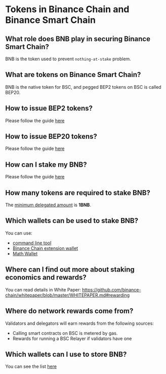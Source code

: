 # Tokens in Binance Chain and Binance Smart Chain

## What role does BNB play in securing Binance Smart Chain?

BNB is the token used to prevent `nothing-at-stake` problem.

## What are tokens on Binance Smart Chain?

BNB is the native token for BSC, and pegged BEP2 tokens on BSC is called BEP20.

## How to issue BEP2 tokens?

Please follow the guide [here](https://community.binance.org/topic/2487/)

## How to issue BEP20 tokens?

Please follow the guide [here](../../../issue-BEP20.md)

## How can I stake my BNB?

Please follow the guide [here](../../../del-guide.md)

## How many tokens are required to stake BNB?

The [minimum delegated amount](../../../validator/Parameters.md) is **1BNB**.

## Which wallets can be used to stake BNB?

You can use:

* [command line tool](https://github.com/binance-chain/node/releases/tag/v0.8.1)
* [Binance Chain extension wallet](../../../wallet/binance.md)
* [Math Wallet](http://blog.mathwallet.xyz/?p=3890)

## Where can I find out more about staking economics and rewards?

You can read details in White Paper: <https://github.com/binance-chain/whitepaper/blob/master/WHITEPAPER.md#rewarding>

## Where do network rewards come from?

Validators and delegators will earn rewards from the following sources:

* Calling smart contracts on BSC is metered by gas.
* Rewards for running a BSC Relayer if validators have one

## Which wallets can I use to store BNB?

You can see the list [here](../../wallets.md)
